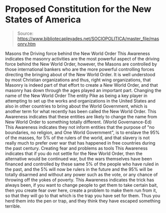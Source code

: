 # Proposed Constitution for the New States of America

> Source: https://www.bibliotecapleyades.net/SOCIOPOLITICA/master_file/masonry.htm

Masons the Driving force
behind
the New World Order
This Awareness indicates the masonry
activities are the most powerful aspect of the driving force behind the New
World Order, however, the Masons are controlled by those international bankers
who are the more powerful controlling forces directing the bringing about
of the New World Order. It is well understood by most Christian organizations
and thus, right wing organizations, that Masonry is indeed part of that effort
to create a
New World Order, and that masonry has down through the ages played
an important part.
Changing the name
of the New World Order
The entity Pike as being a key player
in attempting to set up the works and organizations in the United States and
also in other countries to bring about the World Government, which is another
term for what recently has been called the New World Order. This Awareness
indicates that these entities are likely to change the name from New World
Order to something totally different. (World Governance-Ed)
This Awareness indicates they not
inform entities that the purpose of "no boundaries, no religion, and
One World Government", is to enslave the 95% of the masses, for 5% of
the rulers of the world, and that slavery is not really much to prefer over
war that has happened in free countries during the past century.
Creating
fear and problems as tools
This Awareness indicates that if
you do not settle for the New World Order, then the alternative would be continued
war, but the wars themselves have been financed and controlled by these same
5% of the people who have ruled in the past, and the 5% will now be rulers
in the future and the 95% will be totally disarmed and without any power such
as the vote, or any chance of throwing off the yokes of poverty. This Awareness
indicates the trick has always been, if you want to change people to get them
to take certain bait, then you create fear over here, create a problem to
make them run from it, so that they will go to that which is the trap you
have set for them. Thus you herd them into the pen or trap, and they think
they have escaped something terrible.
